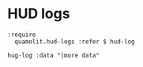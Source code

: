 
# HUD logs

```cirru
:require
  quamolit.hud-logs :refer $ hud-log

hug-log :data "|more data"
```
